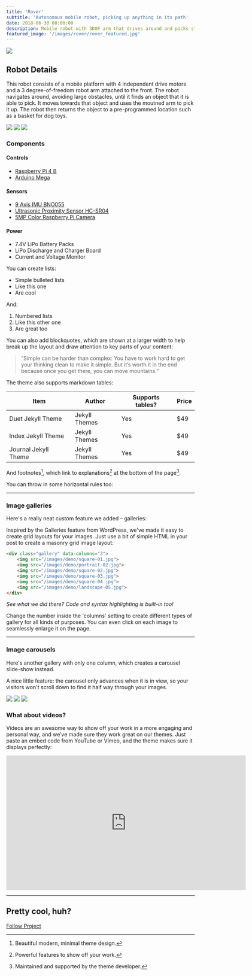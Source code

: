 ```yaml
---
title: 'Rover'
subtitle: 'Autonomous mobile robot, picking up anything in its path'
date: 2018-06-30 00:00:00
description: Mobile robot with 3DOF arm that drives around and picks stuff up and places it in a central clean up bin
featured_image: '/images/rover/rover_featured.jpg'
---
```


![](/images/rover/rover_featured.jpg)

## Robot Details

This robot consists of a mobile platform with 4 independent drive motors and a 3 degree-of-freedom robot arm attached to the front. The robot navigates around, avoiding large obstacles, until it finds an object that it is able to pick. It moves towards that object and uses the moutned arm to pick it up. The robot then returns the object to a pre-programmed location such as a basket for dog toys. 


<div class="gallery" data-columns="3">
	<img src="/images/rover/GizmoConcept.png">
	<img src="/images/rover/HoldingBall.JPG">
	<img src="/images/rover/TopView.JPG">
</div>


### Components

#### Controls
* [Raspberry Pi 4 B](https://www.raspberrypi.com/products/raspberry-pi-4-model-b/)
* [Arduino Mega](https://store.arduino.cc/products/arduino-mega-2560-rev3)

#### Sensors
* [9 Axis IMU BNO055](https://www.adafruit.com/product/2472)
* [Ultrasonic Proximity Sensor HC-SR04](https://www.raspberrypi.com/documentation/accessories/camera.html)
* [5MP Color Raspberry Pi Camera](https://www.raspberrypi.com/documentation/accessories/camera.html)

#### Power
* 7.4V LiPo Battery Packs
* LiPo Discharge and Charger Board
* Current and Voltage Monitor


You can create lists:

* Simple bulleted lists
* Like this one
* Are cool

And:

1. Numbered lists
2. Like this other one
3. Are great too

You can also add blockquotes, which are shown at a larger width to help break up the layout and draw attention to key parts of your content:

> “Simple can be harder than complex: You have to work hard to get your thinking clean to make it simple. But it’s worth it in the end because once you get there, you can move mountains.”

The theme also supports markdown tables:

| Item                 | Author        | Supports tables? | Price |
|----------------------|---------------|------------------|-------|
| Duet Jekyll Theme    | Jekyll Themes | Yes              | $49   |
| Index Jekyll Theme   | Jekyll Themes | Yes              | $49   |
| Journal Jekyll Theme | Jekyll Themes | Yes              | $49   |

And footnotes[^1], which link to explanations[^2] at the bottom of the page[^3].

[^1]: Beautiful modern, minimal theme design.
[^2]: Powerful features to show off your work.
[^3]: Maintained and supported by the theme developer.

You can throw in some horizontal rules too:

---

### Image galleries

Here's a really neat custom feature we added – galleries:



Inspired by the Galleries feature from WordPress, we've made it easy to create grid layouts for your images. Just use a bit of simple HTML in your post to create a masonry grid image layout:

```html
<div class="gallery" data-columns="3">
    <img src="/images/demo/square-01.jpg">
    <img src="/images/demo/portrait-02.jpg">
    <img src="/images/demo/square-02.jpg">
    <img src="/images/demo/square-03.jpg">
    <img src="/images/demo/square-04.jpg">
    <img src="/images/demo/landscape-05.jpg">
</div>
```

*See what we did there? Code and syntax highlighting is built-in too!*

Change the number inside the 'columns' setting to create different types of gallery for all kinds of purposes. You can even click on each image to seamlessly enlarge it on the page.

---

### Image carousels

Here's another gallery with only one column, which creates a carousel slide-show instead.

A nice little feature: the carousel only advances when it is in view, so your visitors won't scroll down to find it half way through your images.

<div class="gallery" data-columns="1">
	<img src="/images/demo/landscape-02.jpg">
	<img src="/images/demo/landscape-03.jpg">
	<img src="/images/demo/landscape-04.jpg">
</div>

### What about videos?

Videos are an awesome way to show off your work in a more engaging and personal way, and we’ve made sure they work great on our themes. Just paste an embed code from YouTube or Vimeo, and the theme makes sure it displays perfectly:

<iframe src="https://player.vimeo.com/video/107469489" width="640" height="360" frameborder="0" allowfullscreen></iframe>

---

## Pretty cool, huh?
<a href="https://jekyllthemes.io/theme/board-portfolio-jekyll-theme" class="button button--large">Follow Project</a>
